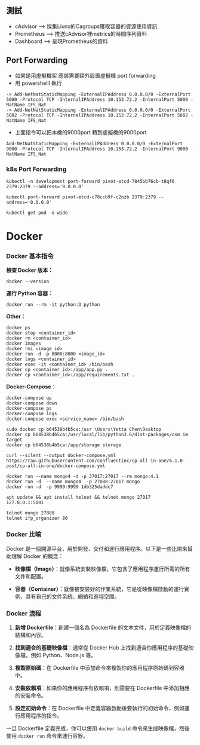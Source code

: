 ## 測試
+ cAdvisor    --> 採集Liunx的Cagroups獲取容器的資源使用資訊
+ Prometheus  --> 推送cAdvisor裡metrics的時間序列資料
+ Dashboard   --> 呈現Prometheus的資料

## Port Forwarding
+ 如果是用虛擬機架 應該需要額外設置虛擬機 port forwarding
+ 用 powershelll 執行
```
-> Add-NetNatStaticMapping -ExternalIPAddress 0.0.0.0/0 -ExternalPort 5000 -Protocol TCP -InternalIPAddress 10.153.72.2 -InternalPort 5000 -NatName IFS_Nat
-> Add-NetNatStaticMapping -ExternalIPAddress 0.0.0.0/0 -ExternalPort 5082 -Protocol TCP -InternalIPAddress 10.153.72.2 -InternalPort 5082 -NatName IFS_Nat
```
+ 上面指令可以把本機的9000port 轉到虛擬機的9000port
```
Add-NetNatStaticMapping -ExternalIPAddress 0.0.0.0/0 -ExternalPort 9000 -Protocol TCP -InternalIPAddress 10.153.72.2 -InternalPort 9000 -NatName IFS_Nat
```
### k8s Port Forwarding
```
kubectl -n development port-forward pivot-etcd-7845bb76cb-t8qf6 2379:2379 --address='0.0.0.0'

kubectl port-forward pivot-etcd-c78ccb9f-c2nzb 2379:2379 --address='0.0.0.0'

kubectl get pod -o wide
```

# Docker

### Docker 基本指令

**檢查 Docker 版本：**
```
docker --version
```

**運行 Python 容器：**
```
docker run --rm -it python:3 python
```

**Other：**
```
docker ps
docker stop <container_id>
docker rm <container_id>
docker images
docker rmi <image_id>
docker run -d -p 8000:8000 <image_id>
docker logs <container_id>
docker exec -it <container_id> /bin/bash
docker cp <container_id>:/app/app.py .
docker cp <container_id>:/app/requirements.txt .
```

**Docker-Compose：**
```
docker-compose up
docker-compose down
docker-compose ps
docker-compose logs
docker-compose exec <service_name> /bin/bash
```

```
sudo docker cp b64538b4b5ca:/usr \Users\Yetta Chen\Desktop
docker cp b64538b4b5ca:/usr/local/lib/python3.6/dist-packages/osm_im target
docker cp b64538b4b5ca:/app/storage storage
```

```
curl --silent --output docker-compose.yml https://raw.githubusercontent.com/confluentinc/cp-all-in-one/6.1.0-post/cp-all-in-one/docker-compose.yml
```

```
docker run --name mongo4 -d -p 37017:27017 --rm mongo:4.1
docker run -d  --name mongo4  -p 27888:27017 mongo
docker run -d  -p 9999:9999 1db325daddc7
```

```
apt update && apt install telnet && telnet mongo 27017
127.0.0.1:5081
```

```
telnet mongo 27888
telnet ifp_organizer 80
```

### Docker 比喻

Docker 是一個開源平台，用於開發、交付和運行應用程序。以下是一些比喻來幫助理解 Docker 的概念：

- **映像檔（Image）**：就像系統安裝映像檔，它包含了應用程序運行所需的所有文件和配置。
  
- **容器（Container）**：就像被安裝好的作業系統，它是從映像檔啟動的運行實例，具有自己的文件系統、網絡和進程空間。

### Docker 流程

1. **新增 Dockerfile**：創建一個名為 Dockerfile 的文本文件，用於定義映像檔的結構和內容。

2. **找到適合的基礎映像檔**：通常從 Docker Hub 上找到適合你應用程序的基礎映像檔，例如 Python、Node.js 等。

3. **複製原始碼**：在 Dockerfile 中添加命令來複製你的應用程序原始碼到容器中。

4. **安裝依賴項**：如果你的應用程序有依賴項，則需要在 Dockerfile 中添加相應的安裝命令。

5. **設定初始命令**：在 Dockerfile 中定義容器啟動後要執行的初始命令，例如運行應用程序的指令。

一旦 Dockerfile 定義完成，你可以使用 `docker build` 命令來生成映像檔，然後使用 `docker run` 命令來運行容器。

